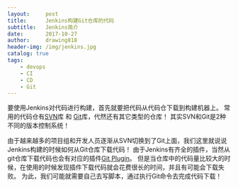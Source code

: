 ```yaml
---
layout:     post
title:      Jenkins构建Git仓库的代码
subtitle:   Jenkins简介
date:       2017-10-27
author:     drawing818
header-img: /img/jenkins.jpg
catalog: true
tags:
    - devops
    - CI
    - CD
    - Git
---
```


要使用Jenkins对代码进行构建，首先就要把代码从代码仓下载到构建机器上。
常用的代码仓有[SVN](http://subversion.apache.org/)库 和 [Git](https://git-scm.com/)库，代然还有其它类型的仓库！
其实SVN和Git是2种不同的版本控制系统！

由于越来越多的项目组和开发人员逐渐从SVN切换到了Git上面，我们这里就说说Jenkins构建的时候如何从Git仓库下载代码！
由于Jenkins有齐全的插件，当然从git仓库下载代码也会有对应的插件[Git Plugin](https://wiki.jenkins.io/display/JENKINS/Git+Plugin)。
但是当仓库中的代码量比较大的时候，在使用的时候发现插件下载代码就会花费很长的时间，并且有可能会下载失败。
为此，我们可能就需要自己去写脚本，通过执行Git命令去完成代码下载！


